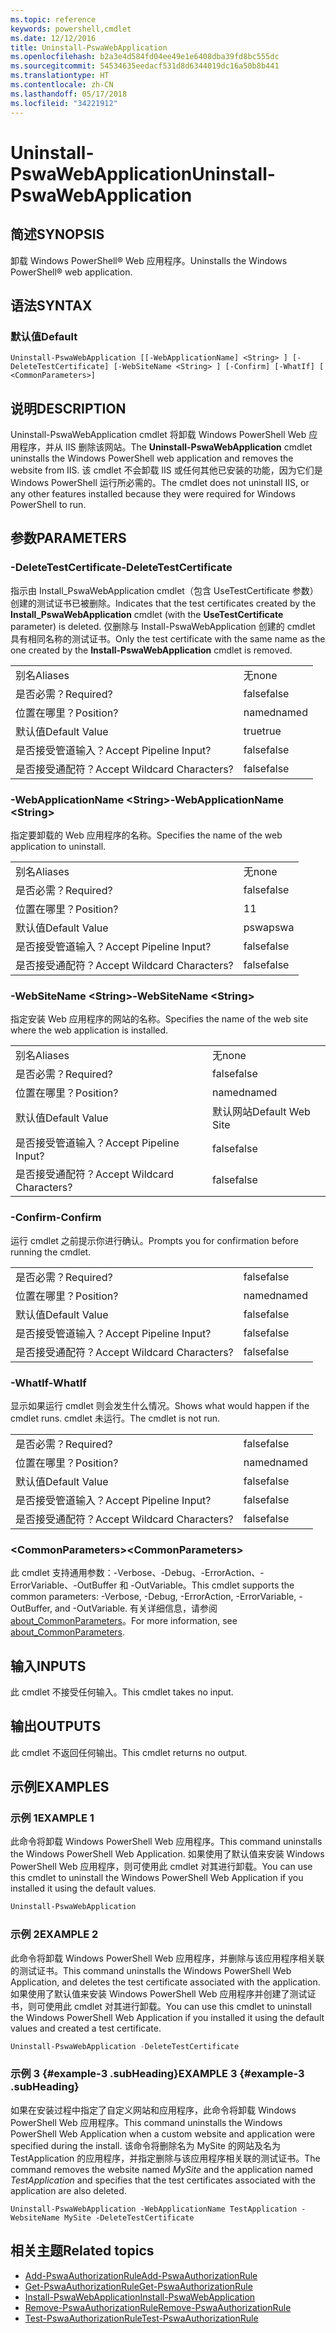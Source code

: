 ```yaml
---
ms.topic: reference
keywords: powershell,cmdlet
ms.date: 12/12/2016
title: Uninstall-PswaWebApplication
ms.openlocfilehash: b2a3e4d584fd04ee49e1e6408dba39fd8bc555dc
ms.sourcegitcommit: 54534635eedacf531d8d6344019dc16a50b8b441
ms.translationtype: HT
ms.contentlocale: zh-CN
ms.lasthandoff: 05/17/2018
ms.locfileid: "34221912"
---
```

# <a name="uninstall-pswawebapplication"></a><span data-ttu-id="cfad8-103">Uninstall-PswaWebApplication</span><span class="sxs-lookup"><span data-stu-id="cfad8-103">Uninstall-PswaWebApplication</span></span>

## <a name="synopsis"></a><span data-ttu-id="cfad8-104">简述</span><span class="sxs-lookup"><span data-stu-id="cfad8-104">SYNOPSIS</span></span>

<span data-ttu-id="cfad8-105">卸载 Windows PowerShell® Web 应用程序。</span><span class="sxs-lookup"><span data-stu-id="cfad8-105">Uninstalls the Windows PowerShell® web application.</span></span>

## <a name="syntax"></a><span data-ttu-id="cfad8-106">语法</span><span class="sxs-lookup"><span data-stu-id="cfad8-106">SYNTAX</span></span>

### <a name="default"></a><span data-ttu-id="cfad8-107">默认值</span><span class="sxs-lookup"><span data-stu-id="cfad8-107">Default</span></span>
```
Uninstall-PswaWebApplication [[-WebApplicationName] <String> ] [-DeleteTestCertificate] [-WebSiteName <String> ] [-Confirm] [-WhatIf] [ <CommonParameters>]
```

## <a name="description"></a><span data-ttu-id="cfad8-108">说明</span><span class="sxs-lookup"><span data-stu-id="cfad8-108">DESCRIPTION</span></span>

<span data-ttu-id="cfad8-109">Uninstall-PswaWebApplication cmdlet 将卸载 Windows PowerShell Web 应用程序，并从 IIS 删除该网站。</span><span class="sxs-lookup"><span data-stu-id="cfad8-109">The **Uninstall-PswaWebApplication** cmdlet uninstalls the Windows PowerShell web application and removes the website from IIS.</span></span> <span data-ttu-id="cfad8-110">该 cmdlet 不会卸载 IIS 或任何其他已安装的功能，因为它们是 Windows PowerShell 运行所必需的。</span><span class="sxs-lookup"><span data-stu-id="cfad8-110">The cmdlet does not uninstall IIS, or any other features installed because they were required for Windows PowerShell to run.</span></span>

## <a name="parameters"></a><span data-ttu-id="cfad8-111">参数</span><span class="sxs-lookup"><span data-stu-id="cfad8-111">PARAMETERS</span></span>

### <a name="-deletetestcertificate"></a><span data-ttu-id="cfad8-112">-DeleteTestCertificate</span><span class="sxs-lookup"><span data-stu-id="cfad8-112">-DeleteTestCertificate</span></span>

<span data-ttu-id="cfad8-113">指示由 Install\_PswaWebApplication cmdlet（包含 UseTestCertificate 参数）创建的测试证书已被删除。</span><span class="sxs-lookup"><span data-stu-id="cfad8-113">Indicates that the test certificates created by the **Install\_PswaWebApplication** cmdlet (with the **UseTestCertificate** parameter) is deleted.</span></span>
<span data-ttu-id="cfad8-114">仅删除与 Install-PswaWebApplication 创建的 cmdlet 具有相同名称的测试证书。</span><span class="sxs-lookup"><span data-stu-id="cfad8-114">Only the test certificate with the same name as the one created by the **Install-PswaWebApplication** cmdlet is removed.</span></span>

|||
|-|-|
| <span data-ttu-id="cfad8-115">别名</span><span class="sxs-lookup"><span data-stu-id="cfad8-115">Aliases</span></span>                              | <span data-ttu-id="cfad8-116">无</span><span class="sxs-lookup"><span data-stu-id="cfad8-116">none</span></span>                                 |
| <span data-ttu-id="cfad8-117">是否必需？</span><span class="sxs-lookup"><span data-stu-id="cfad8-117">Required?</span></span>                            | <span data-ttu-id="cfad8-118">false</span><span class="sxs-lookup"><span data-stu-id="cfad8-118">false</span></span>                                |
| <span data-ttu-id="cfad8-119">位置在哪里？</span><span class="sxs-lookup"><span data-stu-id="cfad8-119">Position?</span></span>                            | <span data-ttu-id="cfad8-120">named</span><span class="sxs-lookup"><span data-stu-id="cfad8-120">named</span></span>                                |
| <span data-ttu-id="cfad8-121">默认值</span><span class="sxs-lookup"><span data-stu-id="cfad8-121">Default Value</span></span>                        | <span data-ttu-id="cfad8-122">true</span><span class="sxs-lookup"><span data-stu-id="cfad8-122">true</span></span>                                 |
| <span data-ttu-id="cfad8-123">是否接受管道输入？</span><span class="sxs-lookup"><span data-stu-id="cfad8-123">Accept Pipeline Input?</span></span>               | <span data-ttu-id="cfad8-124">false</span><span class="sxs-lookup"><span data-stu-id="cfad8-124">false</span></span>                                |
| <span data-ttu-id="cfad8-125">是否接受通配符？</span><span class="sxs-lookup"><span data-stu-id="cfad8-125">Accept Wildcard Characters?</span></span>          | <span data-ttu-id="cfad8-126">false</span><span class="sxs-lookup"><span data-stu-id="cfad8-126">false</span></span>                                |

### <a name="-webapplicationname-ltstringgt"></a><span data-ttu-id="cfad8-127">-WebApplicationName &lt;String&gt;</span><span class="sxs-lookup"><span data-stu-id="cfad8-127">-WebApplicationName &lt;String&gt;</span></span>

<span data-ttu-id="cfad8-128">指定要卸载的 Web 应用程序的名称。</span><span class="sxs-lookup"><span data-stu-id="cfad8-128">Specifies the name of the web application to uninstall.</span></span>

|||
|-|-|
| <span data-ttu-id="cfad8-129">别名</span><span class="sxs-lookup"><span data-stu-id="cfad8-129">Aliases</span></span>                              | <span data-ttu-id="cfad8-130">无</span><span class="sxs-lookup"><span data-stu-id="cfad8-130">none</span></span>                                 |
| <span data-ttu-id="cfad8-131">是否必需？</span><span class="sxs-lookup"><span data-stu-id="cfad8-131">Required?</span></span>                            | <span data-ttu-id="cfad8-132">false</span><span class="sxs-lookup"><span data-stu-id="cfad8-132">false</span></span>                                |
| <span data-ttu-id="cfad8-133">位置在哪里？</span><span class="sxs-lookup"><span data-stu-id="cfad8-133">Position?</span></span>                            | <span data-ttu-id="cfad8-134">1</span><span class="sxs-lookup"><span data-stu-id="cfad8-134">1</span></span>                                    |
| <span data-ttu-id="cfad8-135">默认值</span><span class="sxs-lookup"><span data-stu-id="cfad8-135">Default Value</span></span>                        | <span data-ttu-id="cfad8-136">pswa</span><span class="sxs-lookup"><span data-stu-id="cfad8-136">pswa</span></span>                                 |
| <span data-ttu-id="cfad8-137">是否接受管道输入？</span><span class="sxs-lookup"><span data-stu-id="cfad8-137">Accept Pipeline Input?</span></span>               | <span data-ttu-id="cfad8-138">false</span><span class="sxs-lookup"><span data-stu-id="cfad8-138">false</span></span>                                |
| <span data-ttu-id="cfad8-139">是否接受通配符？</span><span class="sxs-lookup"><span data-stu-id="cfad8-139">Accept Wildcard Characters?</span></span>          | <span data-ttu-id="cfad8-140">false</span><span class="sxs-lookup"><span data-stu-id="cfad8-140">false</span></span>                                |

### <a name="-websitename-ltstringgt"></a><span data-ttu-id="cfad8-141">-WebSiteName &lt;String&gt;</span><span class="sxs-lookup"><span data-stu-id="cfad8-141">-WebSiteName &lt;String&gt;</span></span>

<span data-ttu-id="cfad8-142">指定安装 Web 应用程序的网站的名称。</span><span class="sxs-lookup"><span data-stu-id="cfad8-142">Specifies the name of the web site where the web application is installed.</span></span>

|||
|-|-|
| <span data-ttu-id="cfad8-143">别名</span><span class="sxs-lookup"><span data-stu-id="cfad8-143">Aliases</span></span>                              | <span data-ttu-id="cfad8-144">无</span><span class="sxs-lookup"><span data-stu-id="cfad8-144">none</span></span>                                 |
| <span data-ttu-id="cfad8-145">是否必需？</span><span class="sxs-lookup"><span data-stu-id="cfad8-145">Required?</span></span>                            | <span data-ttu-id="cfad8-146">false</span><span class="sxs-lookup"><span data-stu-id="cfad8-146">false</span></span>                                |
| <span data-ttu-id="cfad8-147">位置在哪里？</span><span class="sxs-lookup"><span data-stu-id="cfad8-147">Position?</span></span>                            | <span data-ttu-id="cfad8-148">named</span><span class="sxs-lookup"><span data-stu-id="cfad8-148">named</span></span>                                |
| <span data-ttu-id="cfad8-149">默认值</span><span class="sxs-lookup"><span data-stu-id="cfad8-149">Default Value</span></span>                        | <span data-ttu-id="cfad8-150">默认网站</span><span class="sxs-lookup"><span data-stu-id="cfad8-150">Default Web Site</span></span>                     |
| <span data-ttu-id="cfad8-151">是否接受管道输入？</span><span class="sxs-lookup"><span data-stu-id="cfad8-151">Accept Pipeline Input?</span></span>               | <span data-ttu-id="cfad8-152">false</span><span class="sxs-lookup"><span data-stu-id="cfad8-152">false</span></span>                                |
| <span data-ttu-id="cfad8-153">是否接受通配符？</span><span class="sxs-lookup"><span data-stu-id="cfad8-153">Accept Wildcard Characters?</span></span>          | <span data-ttu-id="cfad8-154">false</span><span class="sxs-lookup"><span data-stu-id="cfad8-154">false</span></span>                                |

### <a name="-confirm"></a><span data-ttu-id="cfad8-155">-Confirm</span><span class="sxs-lookup"><span data-stu-id="cfad8-155">-Confirm</span></span>

<span data-ttu-id="cfad8-156">运行 cmdlet 之前提示你进行确认。</span><span class="sxs-lookup"><span data-stu-id="cfad8-156">Prompts you for confirmation before running the cmdlet.</span></span>

|||
|-|-|
| <span data-ttu-id="cfad8-157">是否必需？</span><span class="sxs-lookup"><span data-stu-id="cfad8-157">Required?</span></span>                            | <span data-ttu-id="cfad8-158">false</span><span class="sxs-lookup"><span data-stu-id="cfad8-158">false</span></span>                                |
| <span data-ttu-id="cfad8-159">位置在哪里？</span><span class="sxs-lookup"><span data-stu-id="cfad8-159">Position?</span></span>                            | <span data-ttu-id="cfad8-160">named</span><span class="sxs-lookup"><span data-stu-id="cfad8-160">named</span></span>                                |
| <span data-ttu-id="cfad8-161">默认值</span><span class="sxs-lookup"><span data-stu-id="cfad8-161">Default Value</span></span>                        | <span data-ttu-id="cfad8-162">false</span><span class="sxs-lookup"><span data-stu-id="cfad8-162">false</span></span>                                |
| <span data-ttu-id="cfad8-163">是否接受管道输入？</span><span class="sxs-lookup"><span data-stu-id="cfad8-163">Accept Pipeline Input?</span></span>               | <span data-ttu-id="cfad8-164">false</span><span class="sxs-lookup"><span data-stu-id="cfad8-164">false</span></span>                                |
| <span data-ttu-id="cfad8-165">是否接受通配符？</span><span class="sxs-lookup"><span data-stu-id="cfad8-165">Accept Wildcard Characters?</span></span>          | <span data-ttu-id="cfad8-166">false</span><span class="sxs-lookup"><span data-stu-id="cfad8-166">false</span></span>                                |

### <a name="-whatif"></a><span data-ttu-id="cfad8-167">-WhatIf</span><span class="sxs-lookup"><span data-stu-id="cfad8-167">-WhatIf</span></span>

<span data-ttu-id="cfad8-168">显示如果运行 cmdlet 则会发生什么情况。</span><span class="sxs-lookup"><span data-stu-id="cfad8-168">Shows what would happen if the cmdlet runs.</span></span>
<span data-ttu-id="cfad8-169">cmdlet 未运行。</span><span class="sxs-lookup"><span data-stu-id="cfad8-169">The cmdlet is not run.</span></span>

|||
|-|-|
| <span data-ttu-id="cfad8-170">是否必需？</span><span class="sxs-lookup"><span data-stu-id="cfad8-170">Required?</span></span>                            | <span data-ttu-id="cfad8-171">false</span><span class="sxs-lookup"><span data-stu-id="cfad8-171">false</span></span>                                |
| <span data-ttu-id="cfad8-172">位置在哪里？</span><span class="sxs-lookup"><span data-stu-id="cfad8-172">Position?</span></span>                            | <span data-ttu-id="cfad8-173">named</span><span class="sxs-lookup"><span data-stu-id="cfad8-173">named</span></span>                                |
| <span data-ttu-id="cfad8-174">默认值</span><span class="sxs-lookup"><span data-stu-id="cfad8-174">Default Value</span></span>                        | <span data-ttu-id="cfad8-175">false</span><span class="sxs-lookup"><span data-stu-id="cfad8-175">false</span></span>                                |
| <span data-ttu-id="cfad8-176">是否接受管道输入？</span><span class="sxs-lookup"><span data-stu-id="cfad8-176">Accept Pipeline Input?</span></span>               | <span data-ttu-id="cfad8-177">false</span><span class="sxs-lookup"><span data-stu-id="cfad8-177">false</span></span>                                |
| <span data-ttu-id="cfad8-178">是否接受通配符？</span><span class="sxs-lookup"><span data-stu-id="cfad8-178">Accept Wildcard Characters?</span></span>          | <span data-ttu-id="cfad8-179">false</span><span class="sxs-lookup"><span data-stu-id="cfad8-179">false</span></span>                                |

### <a name="ltcommonparametersgt"></a><span data-ttu-id="cfad8-180">&lt;CommonParameters&gt;</span><span class="sxs-lookup"><span data-stu-id="cfad8-180">&lt;CommonParameters&gt;</span></span>

<span data-ttu-id="cfad8-181">此 cmdlet 支持通用参数：-Verbose、-Debug、-ErrorAction、-ErrorVariable、-OutBuffer 和 -OutVariable。</span><span class="sxs-lookup"><span data-stu-id="cfad8-181">This cmdlet supports the common parameters: -Verbose, -Debug, -ErrorAction, -ErrorVariable, -OutBuffer, and -OutVariable.</span></span>
<span data-ttu-id="cfad8-182">有关详细信息，请参阅 [about_CommonParameters](http://go.microsoft.com/fwlink/p/?LinkID=113216)。</span><span class="sxs-lookup"><span data-stu-id="cfad8-182">For more information, see [about_CommonParameters](http://go.microsoft.com/fwlink/p/?LinkID=113216).</span></span>

## <a name="inputs"></a><span data-ttu-id="cfad8-183">输入</span><span class="sxs-lookup"><span data-stu-id="cfad8-183">INPUTS</span></span>

<span data-ttu-id="cfad8-184">此 cmdlet 不接受任何输入。</span><span class="sxs-lookup"><span data-stu-id="cfad8-184">This cmdlet takes no input.</span></span>

## <a name="outputs"></a><span data-ttu-id="cfad8-185">输出</span><span class="sxs-lookup"><span data-stu-id="cfad8-185">OUTPUTS</span></span>

<span data-ttu-id="cfad8-186">此 cmdlet 不返回任何输出。</span><span class="sxs-lookup"><span data-stu-id="cfad8-186">This cmdlet returns no output.</span></span>

## <a name="examples"></a><span data-ttu-id="cfad8-187">示例</span><span class="sxs-lookup"><span data-stu-id="cfad8-187">EXAMPLES</span></span>

### <a name="example-1"></a><span data-ttu-id="cfad8-188">示例 1</span><span class="sxs-lookup"><span data-stu-id="cfad8-188">EXAMPLE 1</span></span>

<span data-ttu-id="cfad8-189">此命令将卸载 Windows PowerShell Web 应用程序。</span><span class="sxs-lookup"><span data-stu-id="cfad8-189">This command uninstalls the Windows PowerShell Web Application.</span></span>
<span data-ttu-id="cfad8-190">如果使用了默认值来安装 Windows PowerShell Web 应用程序，则可使用此 cmdlet 对其进行卸载。</span><span class="sxs-lookup"><span data-stu-id="cfad8-190">You can use this cmdlet to uninstall the Windows PowerShell Web Application if you installed it using the default values.</span></span>

```PowerShell
Uninstall-PswaWebApplication
```

### <a name="example-2"></a><span data-ttu-id="cfad8-191">示例 2</span><span class="sxs-lookup"><span data-stu-id="cfad8-191">EXAMPLE 2</span></span>

<span data-ttu-id="cfad8-192">此命令将卸载 Windows PowerShell Web 应用程序，并删除与该应用程序相关联的测试证书。</span><span class="sxs-lookup"><span data-stu-id="cfad8-192">This command uninstalls the Windows PowerShell Web Application, and deletes the test certificate associated with the application.</span></span>
<span data-ttu-id="cfad8-193">如果使用了默认值来安装 Windows PowerShell Web 应用程序并创建了测试证书，则可使用此 cmdlet 对其进行卸载。</span><span class="sxs-lookup"><span data-stu-id="cfad8-193">You can use this cmdlet to uninstall the Windows PowerShell Web Application if you installed it using the default values and created a test certificate.</span></span>

```PowerShell
Uninstall-PswaWebApplication -DeleteTestCertificate
```

### <a name="example-3-example-3-subheading"></a><span data-ttu-id="cfad8-194">示例 3 {#example-3 .subHeading}</span><span class="sxs-lookup"><span data-stu-id="cfad8-194">EXAMPLE 3 {#example-3 .subHeading}</span></span>

<span data-ttu-id="cfad8-195">如果在安装过程中指定了自定义网站和应用程序，此命令将卸载 Windows PowerShell Web 应用程序。</span><span class="sxs-lookup"><span data-stu-id="cfad8-195">This command uninstalls the Windows PowerShell Web Application when a custom website and application were specified during the install.</span></span>
<span data-ttu-id="cfad8-196">该命令将删除名为 MySite 的网站及名为 TestApplication 的应用程序，并指定删除与该应用程序相关联的测试证书。</span><span class="sxs-lookup"><span data-stu-id="cfad8-196">The command removes the website named *MySite* and the application named *TestApplication* and specifies that the test certificates associated with the application are also deleted.</span></span>

```
Uninstall-PswaWebApplication -WebApplicationName TestApplication -WebsiteName MySite -DeleteTestCertificate
```

## <a name="related-topics"></a><span data-ttu-id="cfad8-197">相关主题</span><span class="sxs-lookup"><span data-stu-id="cfad8-197">Related topics</span></span>

- [<span data-ttu-id="cfad8-198">Add-PswaAuthorizationRule</span><span class="sxs-lookup"><span data-stu-id="cfad8-198">Add-PswaAuthorizationRule</span></span>](add-pswaauthorizationrule.md)
- [<span data-ttu-id="cfad8-199">Get-PswaAuthorizationRule</span><span class="sxs-lookup"><span data-stu-id="cfad8-199">Get-PswaAuthorizationRule</span></span>](get-pswaauthorizationrule.md)
- [<span data-ttu-id="cfad8-200">Install-PswaWebApplication</span><span class="sxs-lookup"><span data-stu-id="cfad8-200">Install-PswaWebApplication</span></span>](install-pswawebapplication.md)
- [<span data-ttu-id="cfad8-201">Remove-PswaAuthorizationRule</span><span class="sxs-lookup"><span data-stu-id="cfad8-201">Remove-PswaAuthorizationRule</span></span>](remove-pswaauthorizationrule.md)
- [<span data-ttu-id="cfad8-202">Test-PswaAuthorizationRule</span><span class="sxs-lookup"><span data-stu-id="cfad8-202">Test-PswaAuthorizationRule</span></span>](test-pswaauthorizationrule.md)